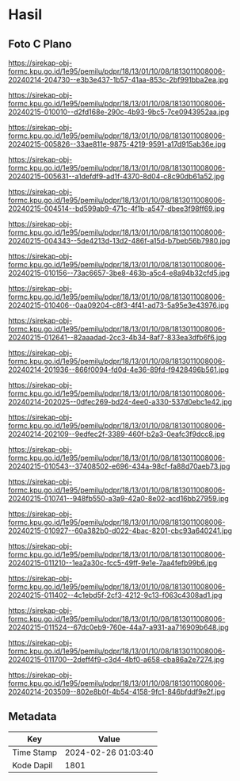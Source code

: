 # Hasil

## Foto C Plano

https://sirekap-obj-formc.kpu.go.id/1e95/pemilu/pdpr/18/13/01/10/08/1813011008006-20240214-204730--e3b3e437-1b57-41aa-853c-2bf991bba2ea.jpg

https://sirekap-obj-formc.kpu.go.id/1e95/pemilu/pdpr/18/13/01/10/08/1813011008006-20240215-010010--d2fd168e-290c-4b93-9bc5-7ce0943952aa.jpg

https://sirekap-obj-formc.kpu.go.id/1e95/pemilu/pdpr/18/13/01/10/08/1813011008006-20240215-005826--33ae811e-9875-4219-9591-a17d915ab36e.jpg

https://sirekap-obj-formc.kpu.go.id/1e95/pemilu/pdpr/18/13/01/10/08/1813011008006-20240215-005631--a1defdf9-ad1f-4370-8d04-c8c90db61a52.jpg

https://sirekap-obj-formc.kpu.go.id/1e95/pemilu/pdpr/18/13/01/10/08/1813011008006-20240215-004514--bd599ab9-471c-4f1b-a547-dbee3f98ff69.jpg

https://sirekap-obj-formc.kpu.go.id/1e95/pemilu/pdpr/18/13/01/10/08/1813011008006-20240215-004343--5de4213d-13d2-486f-a15d-b7beb56b7980.jpg

https://sirekap-obj-formc.kpu.go.id/1e95/pemilu/pdpr/18/13/01/10/08/1813011008006-20240215-010156--73ac6657-3be8-463b-a5c4-e8a94b32cfd5.jpg

https://sirekap-obj-formc.kpu.go.id/1e95/pemilu/pdpr/18/13/01/10/08/1813011008006-20240215-010406--0aa09204-c8f3-4f41-ad73-5a95e3e43976.jpg

https://sirekap-obj-formc.kpu.go.id/1e95/pemilu/pdpr/18/13/01/10/08/1813011008006-20240215-012641--82aaadad-2cc3-4b34-8af7-833ea3dfb6f6.jpg

https://sirekap-obj-formc.kpu.go.id/1e95/pemilu/pdpr/18/13/01/10/08/1813011008006-20240214-201936--866f0094-fd0d-4e36-89fd-f9428496b561.jpg

https://sirekap-obj-formc.kpu.go.id/1e95/pemilu/pdpr/18/13/01/10/08/1813011008006-20240214-202025--0dfec269-bd24-4ee0-a330-537d0ebc1e42.jpg

https://sirekap-obj-formc.kpu.go.id/1e95/pemilu/pdpr/18/13/01/10/08/1813011008006-20240214-202109--9edfec2f-3389-460f-b2a3-0eafc3f9dcc8.jpg

https://sirekap-obj-formc.kpu.go.id/1e95/pemilu/pdpr/18/13/01/10/08/1813011008006-20240215-010543--37408502-e696-434a-98cf-fa88d70aeb73.jpg

https://sirekap-obj-formc.kpu.go.id/1e95/pemilu/pdpr/18/13/01/10/08/1813011008006-20240215-010741--948fb550-a3a9-42a0-8e02-acd16bb27959.jpg

https://sirekap-obj-formc.kpu.go.id/1e95/pemilu/pdpr/18/13/01/10/08/1813011008006-20240215-010927--60a382b0-d022-4bac-8201-cbc93a640241.jpg

https://sirekap-obj-formc.kpu.go.id/1e95/pemilu/pdpr/18/13/01/10/08/1813011008006-20240215-011210--1ea2a30c-fcc5-49ff-9e1e-7aa4fefb99b6.jpg

https://sirekap-obj-formc.kpu.go.id/1e95/pemilu/pdpr/18/13/01/10/08/1813011008006-20240215-011402--4c1ebd5f-2cf3-4212-9c13-f063c4308ad1.jpg

https://sirekap-obj-formc.kpu.go.id/1e95/pemilu/pdpr/18/13/01/10/08/1813011008006-20240215-011524--67dc0eb9-760e-44a7-a931-aa716909b648.jpg

https://sirekap-obj-formc.kpu.go.id/1e95/pemilu/pdpr/18/13/01/10/08/1813011008006-20240215-011700--2deff4f9-c3d4-4bf0-a658-cba86a2e7274.jpg

https://sirekap-obj-formc.kpu.go.id/1e95/pemilu/pdpr/18/13/01/10/08/1813011008006-20240214-203509--802e8b0f-4b54-4158-9fc1-846bfddf9e2f.jpg


## Metadata

| Key        | Value               |
| ---------- | ------------------- |
| Time Stamp | 2024-02-26 01:03:40 |
| Kode Dapil | 1801                |



